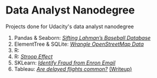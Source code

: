 # Data Analyst Nanodegree
Projects done for Udacity's data analyst nanodegree

1. Pandas & Seaborn: [*Sifting Lahman’s Baseball Database*](https://kiquin.github.io/DAND/01/Baseball.html)
2. ElementTree & SQLite: [*Wrangle OpenStreetMap Data*](https://github.com/kiquin/DAND/blob/master/02/report.md)
3. R:
4. R: [*Stroop Effect*](https://kiquin.github.io/DAND/04/stroop.html)
5. SKLearn: [*Identify Fraud from Enron Email*](https://kiquin.github.io/DAND/05/enron_eda.html)
6. Tableau: [*Are delayed flights common?*](https://public.tableau.com/profile/enrique2711#!/vizhome/FlightDelays2008v3/Story) [(Writeup)](https://kiquin.github.io/DAND/06/writeup.html)
